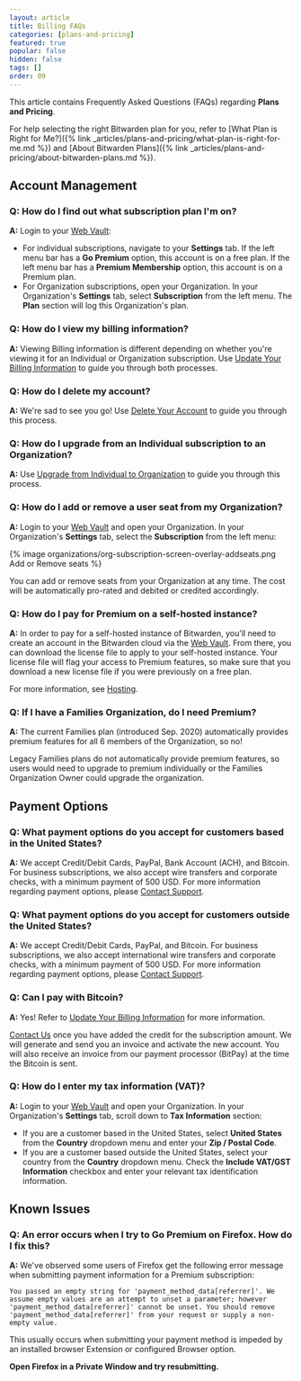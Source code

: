 ```yaml
---
layout: article
title: Billing FAQs
categories: [plans-and-pricing]
featured: true
popular: false
hidden: false
tags: []
order: 09
---
```


This article contains Frequently Asked Questions (FAQs) regarding **Plans and Pricing**.

For help selecting the right Bitwarden plan for you, refer to [What Plan is Right for Me?]({% link _articles/plans-and-pricing/what-plan-is-right-for-me.md %}) and [About Bitwarden Plans]({% link _articles/plans-and-pricing/about-bitwarden-plans.md %}).

## Account Management

### Q: How do I find out what subscription plan I'm on?

**A:** Login to your [Web Vault](https://vault.bitwarden.com):

- For individual subscriptions, navigate to your **Settings** tab. If the left menu bar has a **Go Premium** option, this account is on a free plan. If the left menu bar has a **Premium Membership** option, this account is on a Premium plan.
- For Organization subscriptions, open your Organization. In your Organization's **Settings** tab, select **Subscription** from the left menu. The **Plan** section will log this Organization's plan.

### Q: How do I view my billing information?

**A:** Viewing Billing information is different depending on whether you're viewing it for an Individual or Organization subscription. Use [Update Your Billing Information](https://bitwarden.com/help/article/update-billing-info/) to guide you through both processes.

### Q: How do I delete my account?

**A:** We're sad to see you go! Use [Delete Your Account](https://help.bitwarden.com/article/delete-your-account/) to guide you through this process.

### Q: How do I upgrade from an Individual subscription to an Organization?

**A:** Use [Upgrade from Individual to Organization](https://bitwarden.com/help/article/upgrade-from-individual-to-org/) to guide you through this process.

### Q: How do I add or remove a user seat from my Organization?

**A:** Login to your [Web Vault](https://vault.bitwarden.com) and open your Organization. In your Organization's **Settings** tab, select the **Subscription** from the left menu:

{% image organizations/org-subscription-screen-overlay-addseats.png Add or Remove seats %}

You can add or remove seats from your Organization at any time. The cost will be automatically pro-rated and debited or credited accordingly.

### Q: How do I pay for Premium on a self-hosted instance?

**A:** In order to pay for a self-hosted instance of Bitwarden, you'll need to create an account in the Bitwarden cloud via the [Web Vault](https://vault.bitwarden.com). From there, you can download the license file to apply to your self-hosted instance. Your license file will flag your access to Premium features, so make sure that you download a new license file if you were previously on a free plan.

For more information, see [Hosting](https://bitwarden.com/help/hosting).

### Q: If I have a Families Organization, do I need Premium?

**A:** The current Families plan (introduced Sep. 2020) automatically provides premium features for all 6 members of the Organization, so no!

Legacy Families plans do not automatically provide premium features, so users would need to upgrade to premium individually or the Families Organization Owner could upgrade the organization.

## Payment Options

### Q: What payment options do you accept for customers based in the United States?

**A:** We accept Credit/Debit Cards, PayPal, Bank Account (ACH), and Bitcoin. For business subscriptions, we also accept wire transfers and corporate checks, with a minimum payment of 500 USD. For more information regarding payment options, please [Contact Support](https://bitwarden.com/contact/).

### Q: What payment options do you accept for customers outside the United States?

**A:** We accept Credit/Debit Cards, PayPal, and Bitcoin. For business subscriptions, we also accept international wire transfers and corporate checks, with a minimum payment of 500 USD. For more information regarding payment options, please [Contact Support](https://bitwarden.com/contact/).

### Q: Can I pay with Bitcoin?

**A:** Yes! Refer to [Update Your Billing Information](https://bitwarden.com/help/article/update-billing-info/) for more information.

[Contact Us](https://bitwarden.com/contact/) once you have added the credit for the subscription amount. We will generate and send you an invoice and activate the new account. You will also receive an invoice from our payment processor (BitPay) at the time the Bitcoin is sent.

### Q: How do I enter my tax information (VAT)?

**A:** Login to your [Web Vault](https://vault.bitwarden.com) and open your Organization. In your Organization's **Settings** tab, scroll down to **Tax Information** section:

- If you are a customer based in the United States, select **United States** from the **Country** dropdown menu and enter your **Zip / Postal Code**.
- If you are a customer based outside the United States, select your country from the **Country** dropdown menu. Check the **Include VAT/GST Information** checkbox and enter your relevant tax identification information.

## Known Issues

### Q: An error occurs when I try to Go Premium on Firefox. How do I fix this?

**A:** We've observed some users of Firefox get the following error message when submitting payment information for a Premium subscription:

`You passed an empty string for 'payment_method_data[referrer]'. We assume empty values are an attempt to unset a parameter; however 'payment_method_data[referrer]' cannot be unset. You should remove 'payment_method_data[referrer]' from your request or supply a non-empty value.`

This usually occurs when submitting your payment method is impeded by an installed browser Extension or configured Browser option.

**Open Firefox in a Private Window and try resubmitting.**
